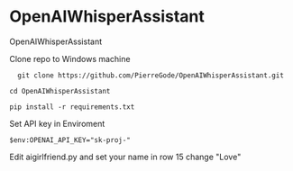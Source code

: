 # OpenAIWhisperAssistant
OpenAIWhisperAssistant

Clone repo to Windows machine
```
  git clone https://github.com/PierreGode/OpenAIWhisperAssistant.git
```
```
cd OpenAIWhisperAssistant
```
```
pip install -r requirements.txt
```
Set API key in Enviroment
``` 
$env:OPENAI_API_KEY="sk-proj-"
```
Edit aigirlfriend.py and set your name in row 15 change "Love"
